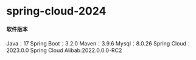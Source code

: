 # spring-cloud-2024
#### 软件版本
Java：17
Spring Boot：3.2.0
Maven：3.9.6
Mysql：8.0.26
Spring Cloud：2023.0.0
Spring Cloud Alibab:2022.0.0.0-RC2

